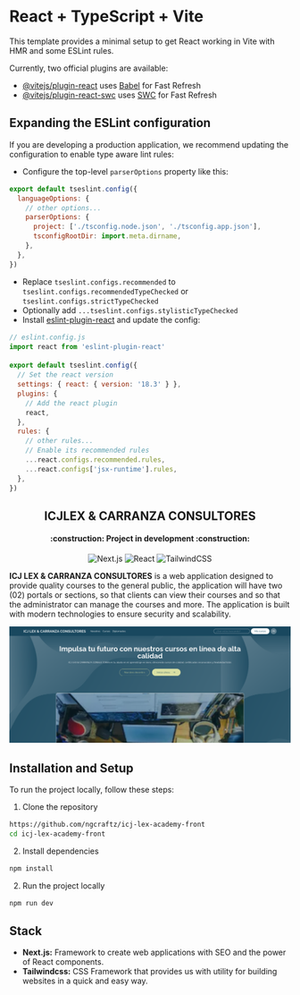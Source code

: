 # React + TypeScript + Vite

This template provides a minimal setup to get React working in Vite with HMR and some ESLint rules.

Currently, two official plugins are available:

- [@vitejs/plugin-react](https://github.com/vitejs/vite-plugin-react/blob/main/packages/plugin-react/README.md) uses [Babel](https://babeljs.io/) for Fast Refresh
- [@vitejs/plugin-react-swc](https://github.com/vitejs/vite-plugin-react-swc) uses [SWC](https://swc.rs/) for Fast Refresh

## Expanding the ESLint configuration

If you are developing a production application, we recommend updating the configuration to enable type aware lint rules:

- Configure the top-level `parserOptions` property like this:

```js
export default tseslint.config({
  languageOptions: {
    // other options...
    parserOptions: {
      project: ['./tsconfig.node.json', './tsconfig.app.json'],
      tsconfigRootDir: import.meta.dirname,
    },
  },
})
```

- Replace `tseslint.configs.recommended` to `tseslint.configs.recommendedTypeChecked` or `tseslint.configs.strictTypeChecked`
- Optionally add `...tseslint.configs.stylisticTypeChecked`
- Install [eslint-plugin-react](https://github.com/jsx-eslint/eslint-plugin-react) and update the config:

```js
// eslint.config.js
import react from 'eslint-plugin-react'

export default tseslint.config({
  // Set the react version
  settings: { react: { version: '18.3' } },
  plugins: {
    // Add the react plugin
    react,
  },
  rules: {
    // other rules...
    // Enable its recommended rules
    ...react.configs.recommended.rules,
    ...react.configs['jsx-runtime'].rules,
  },
})
```

<h2 align="center">ICJLEX & CARRANZA CONSULTORES</h2>

<h4 align="center">
:construction: Project in development :construction:
</h4>

<p align="center">
  <img src="https://img.shields.io/badge/Next.js-000000.svg?style=for-the-badge&logo=next.js&logoColor=white" alt="Next.js" />
  <img src="https://img.shields.io/badge/React-58C4DC.svg?style=for-the-badge&logo=react&logoColor=white" alt="React" />
  <img src="https://img.shields.io/badge/Tailwindcss-38BDF8.svg?style=for-the-badge&logo=tailwindcss&logoColor=white" alt="TailwindCSS" />
</p>

**ICJ LEX & CARRANZA CONSULTORES** is a web application designed to provide quality courses to the general public, the application will have two (02) portals or sections, so that clients can view their courses and so that the administrator can manage the courses and more. The application is built with modern technologies to ensure security and scalability.

![homepage image](./docs/assets/homepage.png)


## Installation and Setup

To run the project locally, follow these steps:

1. Clone the repository

```bash
https://github.com/ngcraftz/icj-lex-academy-front
cd icj-lex-academy-front
```

2. Install dependencies

```bash
npm install
```

2. Run the project locally

```bash
npm run dev
```


## Stack

- **Next.js:** Framework to create web applications with SEO and the power of React components.
- **Tailwindcss:** CSS Framework that provides us with utility for building websites in a quick and easy way.
